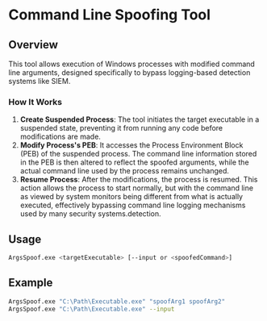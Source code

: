 # Command Line Spoofing Tool

## Overview
This tool allows execution of Windows processes with modified command line arguments, designed specifically to bypass logging-based detection systems like SIEM.

### How It Works
1. **Create Suspended Process**: The tool initiates the target executable in a suspended state, preventing it from running any code before modifications are made.
2. **Modify Process's PEB**: It accesses the Process Environment Block (PEB) of the suspended process. The command line information stored in the PEB is then altered to reflect the spoofed arguments, while the actual command line used by the process remains unchanged.
3. **Resume Process**: After the modifications, the process is resumed. This action allows the process to start normally, but with the command line as viewed by system monitors being different from what is actually executed, effectively bypassing command line logging mechanisms used by many security systems.detection.

## Usage
```bash
ArgsSpoof.exe <targetExecutable> [--input or <spoofedCommand>]
```


## Example
```bash
ArgsSpoof.exe "C:\Path\Executable.exe" "spoofArg1 spoofArg2"
ArgsSpoof.exe "C:\Path\Executable.exe" --input
```


